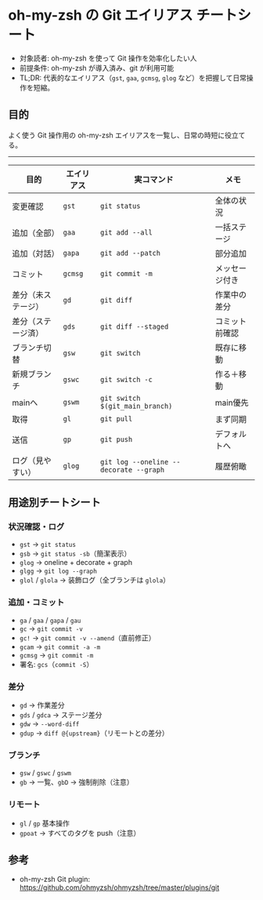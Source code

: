 # oh-my-zsh の Git エイリアス チートシート

- 対象読者: oh-my-zsh を使って Git 操作を効率化したい人
- 前提条件: oh-my-zsh が導入済み、git が利用可能
- TL;DR: 代表的なエイリアス（`gst`, `gaa`, `gcmsg`, `glog` など）を把握して日常操作を短縮。

## 目的

よく使う Git 操作用の oh-my-zsh エイリアスを一覧し、日常の時短に役立てる。

---

| 目的        | エイリアス   | 実コマンド                                  | メモ      |
| --------- | ------- | -------------------------------------- | ------- |
| 変更確認      | `gst`   | `git status`                           | 全体の状況   |
| 追加（全部）    | `gaa`   | `git add --all`                        | 一括ステージ  |
| 追加（対話）    | `gapa`  | `git add --patch`                      | 部分追加    |
| コミット      | `gcmsg` | `git commit -m`                        | メッセージ付き |
| 差分（未ステージ） | `gd`    | `git diff`                             | 作業中の差分  |
| 差分（ステージ済） | `gds`   | `git diff --staged`                    | コミット前確認 |
| ブランチ切替    | `gsw`   | `git switch`                           | 既存に移動   |
| 新規ブランチ    | `gswc`  | `git switch -c`                        | 作る＋移動   |
| mainへ     | `gswm`  | `git switch $(git_main_branch)`        | main優先  |
| 取得        | `gl`    | `git pull`                             | まず同期    |
| 送信        | `gp`    | `git push`                             | デフォルトへ  |
| ログ（見やすい）  | `glog`  | `git log --oneline --decorate --graph` | 履歴俯瞰    |

## 用途別チートシート

### 状況確認・ログ

- `gst` → `git status`
- `gsb` → `git status -sb`（簡潔表示）
- `glog` → oneline + decorate + graph
- `glgg` → `git log --graph`
- `glol` / `glola` → 装飾ログ（全ブランチは `glola`）

### 追加・コミット

- `ga` / `gaa` / `gapa` / `gau`
- `gc` → `git commit -v`
- `gc!` → `git commit -v --amend`（直前修正）
- `gcam` → `git commit -a -m`
- `gcmsg` → `git commit -m`
- 署名: `gcs`（`commit -S`）

### 差分

- `gd` → 作業差分
- `gds` / `gdca` → ステージ差分
- `gdw` → `--word-diff`
- `gdup` → `diff @{upstream}`（リモートとの差分）

### ブランチ

- `gsw` / `gswc` / `gswm`
- `gb` → 一覧、`gbD` → 強制削除（注意）

### リモート

- `gl` / `gp` 基本操作
- `gpoat` → すべてのタグを push（注意）

## 参考

- oh-my-zsh Git plugin: https://github.com/ohmyzsh/ohmyzsh/tree/master/plugins/git

